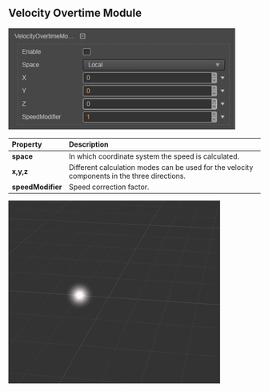 ## Velocity Overtime Module

![](particle-system/velocity_module.png)

| Property | Description |
| :--- | :--- |
| **space** | In which coordinate system the speed is calculated. |
| **x,y,z** | Different calculation modes can be used for the velocity components in the three directions. |
| **speedModifier** | Speed correction factor. |

![](particle-system/velocity_overtime.gif)
